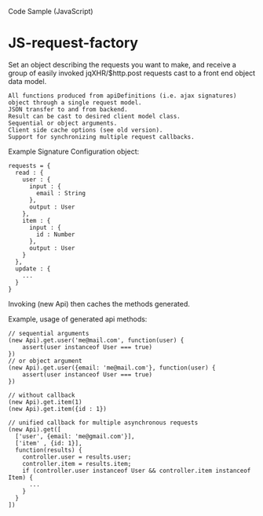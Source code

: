 Code Sample (JavaScript)


JS-request-factory
==================

Set an object describing the requests you want to make, and receive a group of easily invoked jqXHR/$http.post requests cast to a front end object data model.

    All functions produced from apiDefinitions (i.e. ajax signatures) object through a single request model.
    JSON transfer to and from backend.
    Result can be cast to desired client model class.
    Sequential or object arguments.
    Client side cache options (see old version).
    Support for synchronizing multiple request callbacks.

Example Signature Configuration object:

    requests = {
      read : {
        user : {
          input : {
            email : String
          },
          output : User
        },
        item : {
          input : {
            id : Number
          },
          output : User
        }
      },
      update : {
        ...
      }
    }

Invoking (new Api) then caches the methods generated.

Example, usage of generated api methods:

    // sequential arguments
    (new Api).get.user('me@mail.com', function(user) {
        assert(user instanceof User === true)
    })
    // or object argument
    (new Api).get.user({email: 'me@mail.com'}, function(user) {
        assert(user instanceof User === true)
    })

    // without callback
    (new Api).get.item(1)
    (new Api).get.item({id : 1})

    // unified callback for multiple asynchronous requests
    (new Api).get([
      ['user', {email: 'me@gmail.com'}],
      ['item' , {id: 1}],
      function(results) {
        controller.user = results.user;
        controller.item = results.item;
        if (controller.user instanceof User && controller.item instanceof Item) {
          ...
        }
      }
    ])
